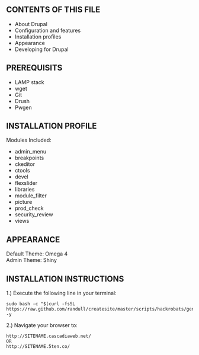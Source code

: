 CONTENTS OF THIS FILE
---------------------

 * About Drupal
 * Configuration and features
 * Installation profiles
 * Appearance
 * Developing for Drupal

PREREQUISITS
--------------------------
 * LAMP stack
 * wget
 * Git
 * Drush
 * Pwgen

INSTALLATION PROFILE
---------------------

Modules Included:
 * admin_menu
 * breakpoints
 * ckeditor
 * ctools
 * devel
 * flexslider
 * libraries
 * module_filter
 * picture
 * prod_check
 * security_review
 * views


APPEARANCE
----------

Default Theme: Omega 4<br>
Admin Theme: Shiny

INSTALLATION INSTRUCTIONS
---------------------

1.) Execute the following line in your terminal:

    sudo bash -c "$(curl -fsSL https://raw.github.com/randull/createsite/master/scripts/hackrobats/generatesite.sh)" -y

2.) Navigate your browser to:

    http://SITENAME.cascadiaweb.net/
    OR
    http://SITENAME.5ten.co/
